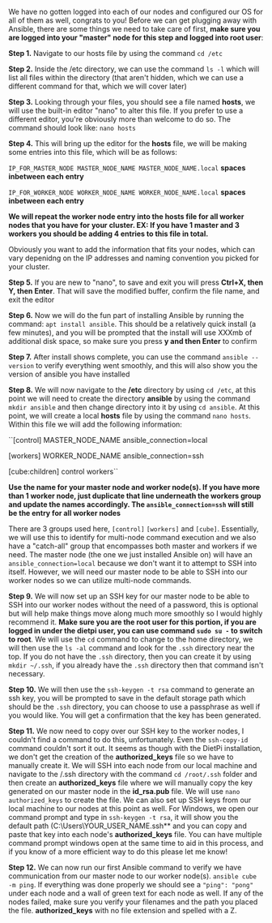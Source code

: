 We have no gotten logged into each of our nodes and configured our OS for all of them as well, congrats to you!  Before we can get plugging away with Ansible, there are some things we need to take care of first, **make sure you are logged into your "master" node for this step and logged into root user**:

**Step 1.** Navigate to our hosts file by using the command ``cd /etc``

**Step 2.** Inside the /etc directory, we can use the command ``ls -l`` which will list all files within the directory (that aren't hidden, which we can use a different command for that, which we will cover later)

**Step 3.** Looking through your files, you should see a file named **hosts**, we will use the built-in editor "nano" to alter this file.  If you prefer to use a different editor, you're obviously more than welcome to do so.  The command should look like: ``nano hosts``

**Step 4.** This will bring up the editor for the **hosts** file, we will be making some entries into this file, which will be as follows:

``IP_FOR_MASTER_NODE MASTER_NODE_NAME MASTER_NODE_NAME.local`` **spaces inbetween each entry**

``IP_FOR_WORKER_NODE WORKER_NODE_NAME WORKER_NODE_NAME.local`` **spaces inbetween each entry**

**We will repeat the worker node entry into the hosts file for all worker nodes that you have for your cluster. EX: If you have 1 master and 3 workers you should be adding 4 entries to this file in total.** 

Obviously you want to add the information that fits your nodes, which can vary depenidng on the IP addresses and naming convention you picked for your cluster.

**Step 5.** If you are new to "nano", to save and exit you will press **Ctrl+X, then Y, then Enter**.  That will save the modified buffer, confirm the file name, and exit the editor

**Step 6.** Now we will do the fun part of installing Ansible by running the command: ``apt install ansible``.  This should be a relatively quick install (a few minutes), and you will be prompted that the install will use XXXmb of additional disk space, so make sure you press **y and then Enter** to confirm

**Step 7.** After install shows complete, you can use the command ``ansible --version`` to verify everything went smoothly, and this will also show you the version of ansible you have installed

**Step 8.** We will now navigate to the **/etc** directory by using ``cd /etc``, at this point we will need to create the directory **ansible** by using the command ``mkdir ansible`` and then change directory into it by using ``cd ansible``.  At this point, we will create a local **hosts** file by using the command ``nano hosts``.  Within this file we will add the following information:

``[control]
MASTER_NODE_NAME  ansible_connection=local

[workers]
WORKER_NODE_NAME  ansible_connection=ssh

[cube:children]
control
workers``

**Use the name for your master node and worker node(s).  If you have more than 1 worker node, just duplicate that line underneath the workers group and update the names accordingly.  The ``ansible_connection=ssh`` will still be the entry for all worker nodes**

There are 3 groups used here, ``[control]`` ``[workers]`` and ``[cube]``.   Essentially, we will use this to identify for multi-node command execution and we also have a "catch-all" group that encompasses both master and workers if we need.  The master node (the one we just installed Ansible on) will have an ``ansible_connection=local`` because we don't want it to attempt to SSH into itself.  However, we will need our master node to be able to SSH into our worker nodes so we can utilize multi-node commands.

**Step 9.** We will now set up an SSH key for our master node to be able to SSH into our worker nodes without the need of a password, this is optional but will help make things move along much more smoothly so I would highly recommend it.  **Make sure you are the root user for this portion, if you are logged in under the dietpi user, you can use command ``sudo su -`` to switch to root**.  We will use the ``cd`` command to change to the home directory, we will then use the ``ls -al`` command and look for the ``.ssh`` directory near the top.  If you do not have the ``.ssh`` directory, then you can create it by using ``mkdir ~/.ssh``, if you already have the ``.ssh`` directory then that command isn't necessary.  

**Step 10.** We will then use the ``ssh-keygen -t rsa`` command to generate an ssh key, you will be prompted to save in the default storage path which should be the ``.ssh`` directory, you can choose to use a passphrase as well if you would like.  You will get a confirmation that the key has been generated.

**Step 11.** We now need to copy over our SSH key to the worker nodes, I couldn't find a command to do this, unfortunately.  Even the ``ssh-copy-id`` command couldn't sort it out.  It seems as though with the DietPi installation, we don't get the creation of the **authorized_keys** file so we have to manually create it.  We will SSH into each node from our local machine and navigate to the /.ssh directory with the command ``cd /root/.ssh`` folder and then create an **authorized_keys** file where we will manually copy the key generated on our master node in the **id_rsa.pub** file.  We will use ``nano authorized_keys`` to create the file.  We can also set up SSH keys from our local machine to our nodes at this point as well.  For Windows, we open our command prompt and type in ``ssh-keygen -t rsa``, it will show you the default path (C:\Users\YOUR_USER_NAME\.ssh** and you can copy and paste that key into each node's **authorized_keys** file.  You can have multiple command prompt windows open at the same time to aid in this process, and if you know of a more efficient way to do this please let me know! 

**Step 12.** We can now run our first Ansible command to verify we have communication from our master node to our worker node(s).  ``ansible cube -m ping``.  If everything was done properly we should see a ``"ping": "pong"`` under each node and a wall of green text for each node as well.  If any of the nodes failed, make sure you verify your filenames and the path you placed the file.  **authorized_keys** with no file extension and spelled with a Z.

